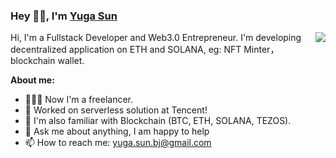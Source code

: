 ### Hey 👋🏽, I'm [Yuga Sun](https://yugasun.com)

<img align="right" src="https://github-readme-stats.vercel.app/api?username=yugasun&show_icons=true&hide_border=true&theme=vue-dark" />

Hi, I'm a Fullstack Developer and Web3.0 Entrepreneur. I'm developing decentralized application on ETH and SOLANA, eg: NFT Minter， blockchain wallet.

**About me:**

- 👨🏽‍💻 Now I'm a freelancer.
- 🐧 Worked on serverless solution at Tencent!
- 🌱 I'm also familiar with Blockchain (BTC, ETH, SOLANA, TEZOS).
- 💬 Ask me about anything, I am happy to help
- 📫 How to reach me: yuga.sun.bj@gmail.com
